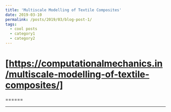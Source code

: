 ```yaml
---
title: 'Multiscale Modelling of Textile Composites'
date: 2019-03-10
permalink: /posts/2019/03/blog-post-1/
tags:
  - cool posts
  - category1
  - category2
---
```


[https://computationalmechanics.in/multiscale-modelling-of-textile-composites/]
======

======

------
